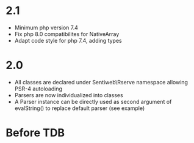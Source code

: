 
# 2.1

- Minimum php version 7.4
- Fix php 8.0 compatibilites for NativeArray
- Adapt code style for php 7.4, adding types

# 2.0

- All classes are declared under Sentiweb\Rserve namespace allowing PSR-4 autoloading
- Parsers are now individualized into classes
- A Parser instance can be directly used as second argument of evalString() to replace default parser (see example)

# Before TDB